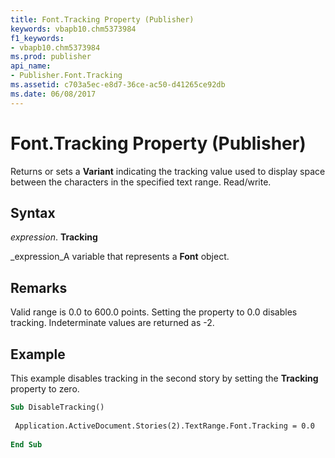 ```yaml
---
title: Font.Tracking Property (Publisher)
keywords: vbapb10.chm5373984
f1_keywords:
- vbapb10.chm5373984
ms.prod: publisher
api_name:
- Publisher.Font.Tracking
ms.assetid: c703a5ec-e8d7-36ce-ac50-d41265ce92db
ms.date: 06/08/2017
---
```



# Font.Tracking Property (Publisher)

Returns or sets a  **Variant** indicating the tracking value used to display space between the characters in the specified text range. Read/write.


## Syntax

 _expression_. **Tracking**

 _expression_A variable that represents a  **Font** object.


## Remarks

Valid range is 0.0 to 600.0 points. Setting the property to 0.0 disables tracking. Indeterminate values are returned as -2.


## Example

This example disables tracking in the second story by setting the  **Tracking** property to zero.


```vb
Sub DisableTracking() 
 
 Application.ActiveDocument.Stories(2).TextRange.Font.Tracking = 0.0 
 
End Sub
```


